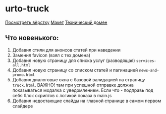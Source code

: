 # urto-truck

[Посмотреть вёрстку](https://yurkaronin.github.io/urto-truck/)
[Макет](https://www.figma.com/file/mKW4ffmV3iTFjzlL23THnN/URTO-(Copy)?type=design&node-id=251%3A2759&mode=dev)
[Технический домен](https://urto-truck.tw1.ru/)

## Что новенького:

1. Добавил стили для анонсов статей при наведении
2. Заменил favicon (взял с тех домена)
3. Добавил новую страницу для списка услуг (разводящая) `services-all.html`
4. Добавил новую страницу со списком статей и пагинацией `news-and-promo.html`
5. Добавил диалоговые окна с базовой валидацией на страницу `truck.html`. ВАЖНО! там при успешной отправке должна показываться модалка с уведомлением. Если что - подправь под себя блок скриптов с логикой показа в main.js
6. Добавил недостающие слайды на главной странице в самом первом слайдере
